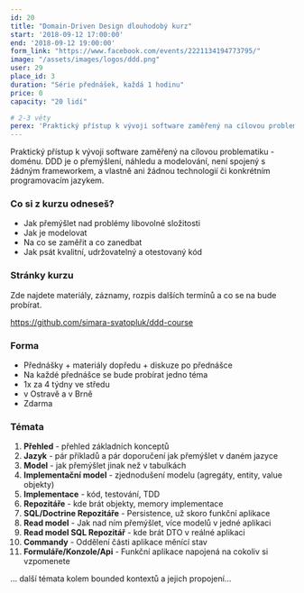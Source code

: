 ```yaml
---
id: 20
title: "Domain-Driven Design dlouhodobý kurz"
start: '2018-09-12 17:00:00'
end: '2018-09-12 19:00:00'
form_link: "https://www.facebook.com/events/2221134194773795/"
image: "/assets/images/logos/ddd.png"
user: 29
place_id: 3
duration: "Série přednášek, každá 1 hodinu"
price: 0
capacity: "20 lidí"

# 2-3 věty
perex: 'Praktický přístup k vývoji software zaměřený na cílovou problematiku - doménu. DDD je o přemýšlení, náhledu a modelování, není spojený s žádným frameworkem, a vlastně ani žádnou technologií či konkrétním programovacím jazykem.'
---
```


Praktický přístup k vývoji software zaměřený na cílovou problematiku - doménu. DDD je o přemýšlení, náhledu a modelování, není spojený s žádným frameworkem, a vlastně ani žádnou technologií či konkrétním programovacím jazykem.

### Co si z kurzu odneseš?

- Jak přemýšlet nad problémy libovolné složitosti
- Jak je modelovat
- Na co se zaměřit a co zanedbat
- Jak psát kvalitní, udržovatelný a otestovaný kód

### Stránky kurzu

Zde najdete materiály, záznamy, rozpis dalších termínů a co se na bude probírat.

https://github.com/simara-svatopluk/ddd-course

### Forma

- Přednášky + materiály dopředu + diskuze po přednášce
- Na každé přednášce se bude probírat jedno téma
- 1x za 4 týdny ve středu
- v Ostravě a v Brně
- Zdarma

### Témata

1. **Přehled** - přehled základních konceptů
1. **Jazyk** - pár příkladů a pár doporučení jak přemýšlet v daném jazyce
1. **Model** - jak přemýšlet jinak než v tabulkách
1. **Implementační model** - zjednodušení modelu (agregáty, entity, value objekty)
1. **Implementace** - kód, testování, TDD
1. **Repozitáře** - kde brát objekty, memory implementace
1. **SQL/Doctrine Repozitáře** - Persistence, už skoro funkční aplikace
1. **Read model** - Jak nad ním přemýšlet, více modelů v jedné aplikaci
1. **Read model SQL Repozitář** - kde brát DTO v reálné aplikaci
1. **Commandy** - Oddělení části aplikace měnící stav
1. **Formuláře/Konzole/Api** - Funkční aplikace napojená na cokoliv si vzpomenete

... další témata kolem bounded kontextů a jejich propojení...
